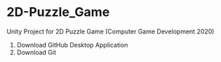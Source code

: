 # 2D-Puzzle_Game
Unity Project for 2D Puzzle Game (Computer Game Development 2020)

1. Download GitHub Desktop Application
2. Download Git